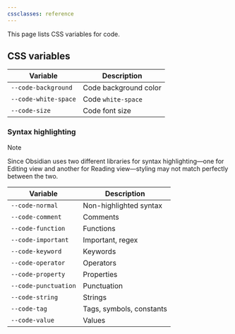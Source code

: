 ```yaml
---
cssclasses: reference
---
```


This page lists CSS variables for code.

## CSS variables

| Variable             | Description           |
| -------------------- | --------------------- |
| `--code-background`  | Code background color |
| `--code-white-space` | Code `white-space`    |
| `--code-size`        | Code font size        |

### Syntax highlighting

> [!note]
> Since Obsidian uses two different libraries for syntax highlighting—one for Editing view and another for Reading view—styling may not match perfectly between the two.

| Variable             | Description              |
| -------------------- | ------------------------ |
| `--code-normal`      | Non-highlighted syntax   |
| `--code-comment`     | Comments                 |
| `--code-function`    | Functions                |
| `--code-important`   | Important, regex         |
| `--code-keyword`     | Keywords                 |
| `--code-operator`    | Operators                |
| `--code-property`    | Properties               |
| `--code-punctuation` | Punctuation              |
| `--code-string`      | Strings                  |
| `--code-tag`         | Tags, symbols, constants |
| `--code-value`       | Values                   |
